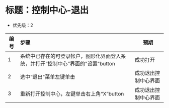 # 标题：控制中心-退出

* 优先级：2

| 编号 | 步骤                                | 预期                                                         |
| ---- | :---------------------------------- | ------------------------------------------------------------ |
| 1    | 系统中已存在的可登录帐户，图形化界面登入系统，并打开“控制中心”界面的"设置"button | 成功打开 |
| 2    | 选中“退出"菜单左键单击 | 成功退出控制中心界面 |
| 3    | 重新打开控制中心，左键单击右上角“X”button | 成功退出控制中心界面 |


